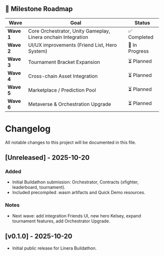 ## 🚀 Milestone Roadmap
| Wave | Goal | Status |
|------|------|---------|
| **Wave 1** | Core Orchestrator, Unity Gameplay, Linera onchain Integration| ✅ Completed |
| **Wave 2** | UI/UX improvements (Friend List, Hero System) | 🔄 In Progress |
| **Wave 3** | Tournament Bracket Expansion | ⏳ Planned |
| **Wave 4** | Cross-chain Asset Integration | ⏳ Planned |
| **Wave 5** | Marketplace / Prediction Pool | ⏳ Planned |
| **Wave 6** | Metaverse & Orchestration Upgrade | ⏳ Planned |

# Changelog

All notable changes to this project will be documented in this file.

## [Unreleased] - 2025-10-20
### Added
- Initial Buildathon submission: Orchestrator, Contracts (xfighter, leaderboard, tournament).
- Included precompiled .wasm artifacts and Quick Demo resources.

### Notes
- Next wave: add integration Friends UI, new hero Kelsey, expand tournament features, add Orchestrator Upgrade.

## [v0.1.0] - 2025-10-20
- Initial public release for Linera Buildathon.


